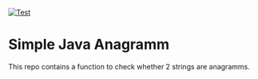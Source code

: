 [![Test](https://github.com/joclement/simple-java-anagramm/workflows/Test/badge.svg)](https://github.com/joclement/simple-java-anagramm/actions?workflow=Test)


Simple Java Anagramm
========

This repo contains a function to check whether 2 strings are anagramms.

